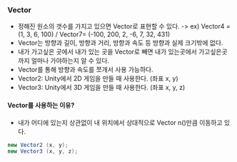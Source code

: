 ### Vector
- 정해진 원소의 갯수를 가지고 있으면 Vector로 표현할 수 있다.   -> ex) Vector4 = (1, 3, 6, 100) / Vector7= (-100, 200, 2, -6, 7, 32, 431)
- Vector는 방향과 길이, 방향과 거리, 방향과 속도 등 방향과 실제 크기밖에 없다.
- 내가 가고싶은 곳에서 내가 있는 곳을 Vector로 빼면 내가 있는곳에서 가고싶은곳까지 얼마나 가야하는지 알 수 있다.
- Vector를 통해 방향과 속도를 쪼개서 사용 가능하다.
- Vector2: Unity에서 2D 게임을 만들 때 사용한다. (좌표 x, y)
- Vector3: Unity에서 3D 게임을 만들 때 사용한다. (좌표 x, y, z)

#### Vector를 사용하는 이유?
- 내가 어디에 있는지 상관없이 내 위치에서 상대적으로 Vector n()만큼 이동하고 있다.


```C#
new Vector2 (x, y);
new Vector3 (x, y, z);
```
